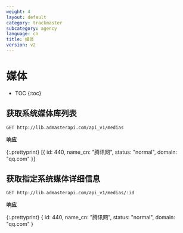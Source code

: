 ```yaml
---
weight: 4
layout: default
category: trackmaster
subcategory: agency
language: cn
title: 媒体
version: v2
---
```


# 媒体

* TOC
{:toc}

## 获取系统媒体库列表

    GET http://lib.admasterapi.com/api_v1/medias


**响应**

{:.prettyprint}
    [{
        id: 440,
        name_cn: "腾讯网",
        status: "normal",
        domain: "qq.com"
    }]
    


## 获取指定系统媒体详细信息

    GET http://lib.admasterapi.com/api_v1/medias/:id

**响应**

{:.prettyprint}
    {
        id: 440,
        name_cn: "腾讯网",
        status: "normal",
        domain: "qq.com"
    }
